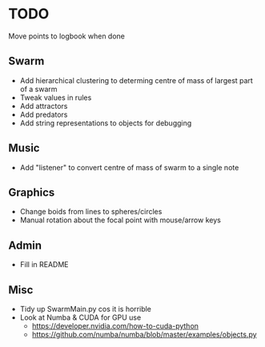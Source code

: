 # TODO

Move points to logbook when done

## Swarm

* Add hierarchical clustering to determing centre of mass of largest part of a swarm
* Tweak values in rules
* Add attractors
* Add predators
* Add string representations to objects for debugging


## Music

* Add "listener" to convert centre of mass of swarm to a single note


## Graphics

* Change boids from lines to spheres/circles
* Manual rotation about the focal point with mouse/arrow keys


## Admin

* Fill in README


## Misc

* Tidy up SwarmMain.py cos it is horrible
* Look at Numba & CUDA for GPU use
	* https://developer.nvidia.com/how-to-cuda-python
	* https://github.com/numba/numba/blob/master/examples/objects.py